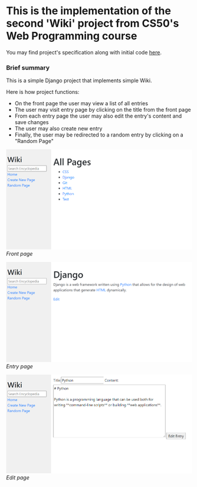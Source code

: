 # This is the implementation of the second 'Wiki' project from CS50's Web Programming course

You may find project's specification along with initial code [here](https://cs50.harvard.edu/web/2020/projects/1/wiki/ "CS50's site").

### Brief summary

This is a simple Django project that implements simple Wiki.

Here is how project functions:
* On the front page the user may view a list of all entries
* The user may visit entry page by clicking on the title from the front page
* From each entry page the user may also edit the entry's content and save changes
* The user may also create new entry
* Finally, the user may be redirected to a random entry by clicking on a "Random Page"

![Search Page](https://github.com/temirlanmur/project-1/blob/main/README-images/front-page.png)
*Front page*

![Image Search Page](https://github.com/temirlanmur/project-1/blob/main/README-images/entry-page.png)
*Entry page*

![Advanced Search Page](https://github.com/temirlanmur/project-1/blob/main/README-images/edit-page.png)
*Edit page*
